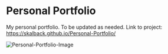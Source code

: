 # Personal Portfolio
 
My personal portfolio. To be updated as needed.
Link to project: https://skalback.github.io/Personal-Portfolio/

![Personal-Portfolio-Image](https://skalback.github.io/Personal-Portfolio/assets/images/UpdatedPortfolio.PNG)

